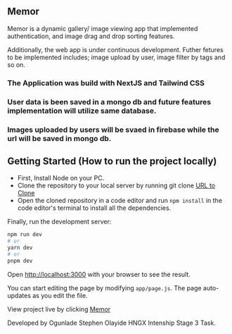 ## Memor

Memor is a dynamic gallery/ image viewing app that implemented authentication, and image drag and drop sorting features.

Additionally, the web app is under continuous development. Futher fetures to be implemented includes; image upload by user, image filter by tags and so on.

### The Application was build with NextJS and Tailwind CSS

### User data is been saved in a mongo db and future features implementation will utilize same database.

### Images uploaded by users will be svaed in firebase while the url will be saved in mongo db.

## Getting Started (How to run the project locally)

- First, Install Node on your PC.
- Clone the repository to your local server by running git clone [URL to Clone]()
- Open the cloned repository in a code editor and run `npm install` in the code editor's terminal to install all the dependencies.

Finally, run the development server:

```bash
npm run dev
# or
yarn dev
# or
pnpm dev
```

Open [http://localhost:3000](http://localhost:3000) with your browser to see the result.

You can start editing the page by modifying `app/page.js`. The page auto-updates as you edit the file.

View project live by clicking [Memor]()

Developed by Ogunlade Stephen Olayide
HNGX Intenship Stage 3 Task.
